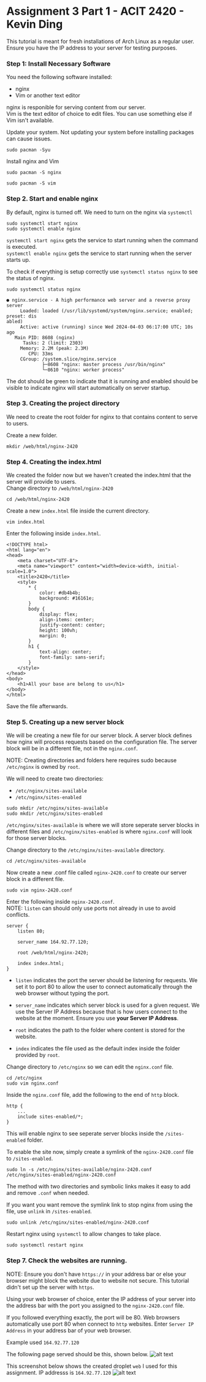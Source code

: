 # Assignment 3 Part 1 - ACIT 2420 - Kevin Ding

This tutorial is meant for fresh installations of Arch Linux as a regular user. Ensure you have the IP address to your server for testing purposes.

### Step 1: Install Necessary Software

You need the following software installed:

- nginx
- Vim or another text editor

nginx is responible for serving content from our server.  
Vim is the text editor of choice to edit files. You can use something else if Vim isn't available.   

Update your system. Not updating your system before installing packages can cause issues.
```
sudo pacman -Syu
```

Install nginx and Vim
```
sudo pacman -S nginx
```
```
sudo pacman -S vim
```



### Step 2. Start and enable nginx

By default, nginx is turned off. We need to turn on the nginx via ```systemctl```

```
sudo systemctl start nginx
sudo systemctl enable nginx
```
```systemctl start nginx``` gets the service to start running when the command is executed.  
```systemctl enable nginx``` gets the service to start running when the server starts up.

To check if everything is setup correctly use ```systemctl status nginx``` to see the status of nginx.
```
sudo systemctl status nginx
```
```
● nginx.service - A high performance web server and a reverse proxy server
     Loaded: loaded (/usr/lib/systemd/system/nginx.service; enabled; preset: dis
abled)
     Active: active (running) since Wed 2024-04-03 06:17:00 UTC; 10s ago
   Main PID: 8608 (nginx)
      Tasks: 2 (limit: 2303)
     Memory: 2.2M (peak: 2.3M)
        CPU: 33ms
     CGroup: /system.slice/nginx.service
             ├─8608 "nginx: master process /usr/bin/nginx"
             └─8610 "nginx: worker process"
```
The dot should be green to indicate that it is running and enabled should be visible to indicate nginx will start automatically on server startup.

### Step 3. Creating the project directory

We need to create the root folder for nginx to that contains content to serve to users.  

Create a new folder.
```
mkdir /web/html/nginx-2420
```

### Step 4. Creating the index.html
We created the folder now but we haven't created the index.html that the server will provide to users.  
Change directory to ```/web/html/nginx-2420```
```
cd /web/html/nginx-2420
```
Create a new ```index.html``` file inside the current directory.
```
vim index.html
```
Enter the following inside ```index.html```.
```
<!DOCTYPE html>
<html lang="en">
<head>
    <meta charset="UTF-8">
    <meta name="viewport" content="width=device-width, initial-scale=1.0">
    <title>2420</title>
    <style>
        * {
            color: #db4b4b;
            background: #16161e;
        }
        body {
            display: flex;
            align-items: center;
            justify-content: center;
            height: 100vh;
            margin: 0;
        }
        h1 {
            text-align: center;
            font-family: sans-serif;
        }
    </style>
</head>
<body>
    <h1>All your base are belong to us</h1>
</body>
</html>
```

Save the file afterwards.

### Step 5. Creating up a new server block
We will be creating a new file for our server block. A server block defines how nginx will process requests based on the configuration file. The server block will  be in a different file, not in the ```nginx.conf```.  

NOTE: Creating directories and folders here requires sudo because ```/etc/nginx``` is owned by ```root```.

We will need to create two directories:  
- ```/etc/nginx/sites-available```
- ```/etc/nginx/sites-enabled```

```
sudo mkdir /etc/nginx/sites-available
sudo mkdir /etc/nginx/sites-enabled
```
```/etc/nginx/sites-available``` is where we will store seperate server blocks in different files and ```/etc/nginx/sites-enabled``` is where ```nginx.conf``` will look for those server blocks.  

Change directory to the ```/etc/nginx/sites-available``` directory.  
```
cd /etc/nginx/sites-available
```
Now create a new .conf file called ```nginx-2420.conf``` to create our server block in a different file.
```
sudo vim nginx-2420.conf
```
Enter the following inside ```nginx-2420.conf```.  
NOTE: ```listen``` can should only use ports not already in use to avoid conflicts.
```
server {
    listen 80;

    server_name 164.92.77.120;

    root /web/html/nginx-2420;

    index index.html;
}
```
- ```listen``` indicates the port the server should be listening for requests. We set it to port 80 to allow the user to connect automatically through the web browser without typing the port.

- ```server_name``` indicates which server block is used for a given request. We use the Server IP Address because that is how users connect to the website at the moment. Ensure you use **your Server IP Address**.

- ```root``` indicates the path to the folder where content is stored for the website.

- ```index``` indicates the file used as the default index inside the folder provided by ```root```.


Change directory to ```/etc/nginx``` so we can edit the ```nginx.conf``` file.
```
cd /etc/nginx
sudo vim nginx.conf
```
Inside the ```nginx.conf``` file, add the following to the end of ```http``` block.
```
http {
    ...
    include sites-enabled/*;
}
```
This will enable nginx to see seperate server blocks inside the ```/sites-enabled``` folder.

To enable the site now, simply create a symlink of the ```nginx-2420.conf``` file to ```/sites-enabled```.
```
sudo ln -s /etc/nginx/sites-available/nginx-2420.conf /etc/nginx/sites-enabled/nginx-2420.conf
```
The method with two directories and symbolic links makes it easy to add and remove ```.conf``` when needed.

If you want you want remove the symlink link to stop nginx from using the file, use ```unlink``` in ```/sites-enabled```.
```
sudo unlink /etc/nginx/sites-enabled/nginx-2420.conf
```

Restart nginx using ```systemctl``` to allow changes to take place.
```
sudo systemctl restart nginx
```

### Step 7. Check the websites are running.

NOTE: Ensure you don't have ```https://``` in your address bar or else your browser might block the website due to website not secure. This tutorial didn't set up the server with ```https```.

Using your web browser of choice, enter the IP address of your server into the address bar with the port you assigned to the ```nginx-2420.conf``` file.  

If you followed everything exactly, the port will be 80. Web browsers automatically use port 80 when connect to ```http``` websites. Enter ```Server IP Address``` in your address bar of your web browser.  

Example used ```164.92.77.120```  

The following page served should be this, shown below.
![alt text](image.png)


This screenshot below shows the created droplet ```web``` I used for this assignment. IP addresss is ```164.92.77.120```
![alt text](image-2.png)